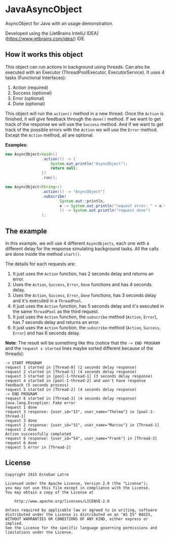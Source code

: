 # JavaAsyncObject

AsyncObject for Java with an usage demonstration.

Developed using the [JetBrains IntelliJ IDEA] (https://www.jetbrains.com/idea/) IDE.

## How it works this object

This object can run actions in background using threads. Can also be executed with an Executor (ThreadPoolExecutor, ExecutorService). It uses 4 tasks (Functional Interfaces):
  
1. Action (required)
2. Success (optional)
3. Error (optional)
4. Done (optional)

This object will run the `action()` method in a new thread. Once the `Action` is finished, it will give feedback through the `done()` method. If we want to get track of the response we will use the `Success` method. And if we want to get track of the possible errors with the `Action` we will use the `Error` method. Except the `Action` method, all are optional.

__Examples__:

```java
new AsyncObject<Void>()
                .action(() -> {
                    System.out.println("AsyncObject");
                    return null;
                })
                .run();
```

```java
new AsyncObject<String>()
                .action(() -> "AsyncObject")
                .subscribe(
                        System.out::println,
                        e -> System.out.println("request error: " + e.toString()),
                        () -> System.out.println("request done")
                );
```

## The example

In this example, we will use 4 different `AsyncObjects`, each one with a different delay for the response simulating background tasks. All the calls are done inside the method `start()`.

The details for each requests are:

1. It just uses the `Action` function, has 2 seconds delay and returns an error. 
2. Uses the `Action`, `Success`, `Error`, `Done` functions and has 4 seconds delay.
3. Uses the `Action`, `Success`, `Error`, `Done` functions, has 3 seconds delay and it's executed in a `ThreadPool`.
4. It just uses the `Action` function, has 5 seconds delay and it's executed in the same `ThreadPool` as the third request.
5. It just uses the `Action` function, the `subscribe` method (`Action`, `Error`), has 7 seconds delay and returns an error.
6. It just uses the `Action` function, the `subscribe` method (`Action`, `Success`, `Error`) and has 6 seconds delay.

__Note__: The result will be something like this (notice that the `-> END PROGRAM` and the `request x started` lines maybe sorted different because of the threads):

```
-> START PROGRAM
request 1 started in [Thread-0] (2 seconds delay response)
request 2 started in [Thread-1] (4 seconds delay response)
request 3 started in [pool-1-thread-1] (3 seconds delay response)
request 4 started in [pool-1-thread-2] and won't have response feedback (5 seconds process)
request 5 started in [Thread-2] (4 seconds delay response)
-> END PROGRAM
request 6 started in [Thread-3] (4 seconds delay response)
java.lang.Exception: Fake error
request 1 done
request 3 response: {user_id="15", user_name="Thelma"} in [pool-1-thread-1]
request 3 done
request 2 response: {user_id="31", user_name="Marcus"} in [Thread-1]
request 2 done
Action successfully completed
request 6 response: {user_id="54", user_name="Frank"} in [Thread-3]
request 6 done
request 5 error in [Thread-2]
```

## License
    Copyright 2015 Esteban Latre
    
    Licensed under the Apache License, Version 2.0 (the "License");
    you may not use this file except in compliance with the License.
    You may obtain a copy of the License at
    
        http://www.apache.org/licenses/LICENSE-2.0
    
    Unless required by applicable law or agreed to in writing, software
    distributed under the License is distributed on an "AS IS" BASIS,
    WITHOUT WARRANTIES OR CONDITIONS OF ANY KIND, either express or implied.
    See the License for the specific language governing permissions and
    limitations under the License.
